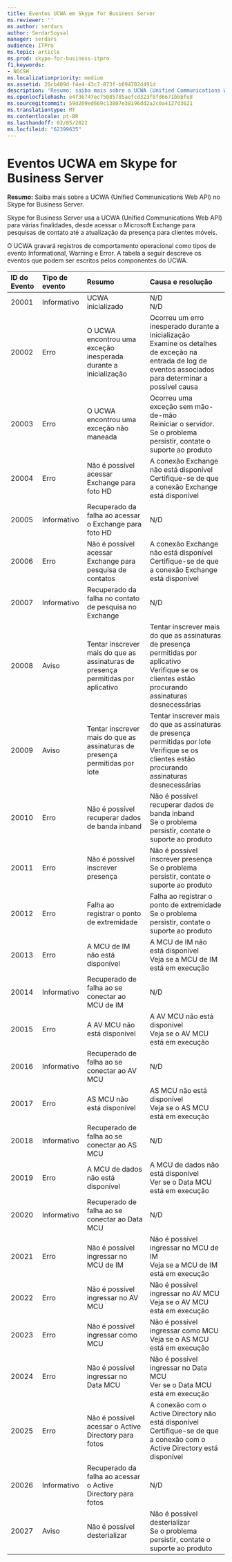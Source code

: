 ```yaml
---
title: Eventos UCWA em Skype for Business Server
ms.reviewer: ''
ms.author: serdars
author: SerdarSoysal
manager: serdars
audience: ITPro
ms.topic: article
ms.prod: skype-for-business-itpro
f1.keywords:
- NOCSH
ms.localizationpriority: medium
ms.assetid: 26cb409d-f4e4-43c7-873f-b694702d491d
description: 'Resumo: saiba mais sobre a UCWA (Unified Communications Web API) no Skype for Business Server.'
ms.openlocfilehash: e4f36747ec75085785aefcd323f8fd6671bbbfe8
ms.sourcegitcommit: 59d209ed669c13807e38196dd2a2c0a4127d3621
ms.translationtype: MT
ms.contentlocale: pt-BR
ms.lasthandoff: 02/05/2022
ms.locfileid: "62399635"
---
```

# <a name="ucwa-events-in-skype-for-business-server"></a>Eventos UCWA em Skype for Business Server
 
**Resumo:** Saiba mais sobre a UCWA (Unified Communications Web API) no Skype for Business Server.
  
Skype for Business Server usa a UCWA (Unified Communications Web API) para várias finalidades, desde acessar o Microsoft Exchange para pesquisas de contato até a atualização da presença para clientes móveis.
  
O UCWA gravará registros de comportamento operacional como tipos de evento Informational, Warning e Error. A tabela a seguir descreve os eventos que podem ser escritos pelos componentes do UCWA.
  
|**ID do Evento**|**Tipo de evento**|**Resumo**|**Causa e resolução**|
|:-----|:-----|:-----|:-----|
|20001  <br/> |Informativo  <br/> |UCWA inicializado  <br/> |N/D  <br/> N/D  <br/> |
|20002  <br/> |Erro  <br/> |O UCWA encontrou uma exceção inesperada durante a inicialização  <br/> |Ocorreu um erro inesperado durante a inicialização  <br/> Examine os detalhes de exceção na entrada de log de eventos associados para determinar a possível causa  <br/> |
|20003  <br/> |Erro  <br/> |O UCWA encontrou uma exceção não maneada  <br/> |Ocorreu uma exceção sem mão-de-mão  <br/> Reiniciar o servidor. Se o problema persistir, contate o suporte ao produto  <br/> |
|20004  <br/> |Erro  <br/> |Não é possível acessar Exchange para foto HD  <br/> |A conexão Exchange não está disponível  <br/> Certifique-se de que a conexão Exchange está disponível  <br/> |
|20005  <br/> |Informativo  <br/> |Recuperado da falha ao acessar o Exchange para foto HD  <br/> |N/D  <br/> |
|20006  <br/> |Erro  <br/> |Não é possível acessar Exchange para pesquisa de contatos  <br/> |A conexão Exchange não está disponível  <br/> Certifique-se de que a conexão Exchange está disponível  <br/> |
|20007  <br/> |Informativo  <br/> |Recuperado da falha no contato de pesquisa no Exchange  <br/> |N/D  <br/> |
|20008  <br/> |Aviso  <br/> |Tentar inscrever mais do que as assinaturas de presença permitidas por aplicativo  <br/> |Tentar inscrever mais do que as assinaturas de presença permitidas por aplicativo  <br/> Verifique se os clientes estão procurando assinaturas desnecessárias  <br/> |
|20009  <br/> |Aviso  <br/> |Tentar inscrever mais do que as assinaturas de presença permitidas por lote  <br/> |Tentar inscrever mais do que as assinaturas de presença permitidas por lote  <br/> Verifique se os clientes estão procurando assinaturas desnecessárias  <br/> |
|20010  <br/> |Erro  <br/> |Não é possível recuperar dados de banda inband  <br/> |Não é possível recuperar dados de banda inband  <br/> Se o problema persistir, contate o suporte ao produto  <br/> |
|20011  <br/> |Erro  <br/> |Não é possível inscrever presença  <br/> |Não é possível inscrever presença  <br/> Se o problema persistir, contate o suporte ao produto  <br/> |
|20012  <br/> |Erro  <br/> |Falha ao registrar o ponto de extremidade  <br/> |Falha ao registrar o ponto de extremidade  <br/> Se o problema persistir, contate o suporte ao produto  <br/> |
|20013  <br/> |Erro  <br/> |A MCU de IM não está disponível  <br/> |A MCU de IM não está disponível  <br/> Veja se a MCU de IM está em execução  <br/> |
|20014  <br/> |Informativo  <br/> |Recuperado de falha ao se conectar ao MCU de IM  <br/> |N/D  <br/> |
|20015  <br/> |Erro  <br/> |A AV MCU não está disponível  <br/> |A AV MCU não está disponível  <br/> Veja se o AV MCU está em execução  <br/> |
|20016  <br/> |Informativo  <br/> |Recuperado de falha ao se conectar ao AV MCU  <br/> |N/D  <br/> |
|20017  <br/> |Erro  <br/> |AS MCU não está disponível  <br/> |AS MCU não está disponível  <br/> Veja se o AS MCU está em execução  <br/> |
|20018  <br/> |Informativo  <br/> |Recuperado de falha ao se conectar ao AS MCU  <br/> |N/D  <br/> |
|20019  <br/> |Erro  <br/> |A MCU de dados não está disponível  <br/> |A MCU de dados não está disponível  <br/> Ver se o Data MCU está em execução  <br/> |
|20020  <br/> |Informativo  <br/> |Recuperado de falha ao se conectar ao Data MCU  <br/> |N/D  <br/> |
|20021  <br/> |Erro  <br/> |Não é possível ingressar no MCU de IM  <br/> |Não é possível ingressar no MCU de IM  <br/> Veja se a MCU de IM está em execução  <br/> |
|20022  <br/> |Erro  <br/> |Não é possível ingressar no AV MCU  <br/> |Não é possível ingressar no AV MCU  <br/> Veja se o AV MCU está em execução  <br/> |
|20023  <br/> |Erro  <br/> |Não é possível ingressar como MCU  <br/> |Não é possível ingressar como MCU  <br/> Veja se o AS MCU está em execução  <br/> |
|20024  <br/> |Erro  <br/> |Não é possível ingressar no Data MCU  <br/> |Não é possível ingressar no Data MCU  <br/> Ver se o Data MCU está em execução  <br/> |
|20025  <br/> |Erro  <br/> |Não é possível acessar o Active Directory para fotos  <br/> |A conexão com o Active Directory não está disponível  <br/> Certifique-se de que a conexão com o Active Directory está disponível  <br/> |
|20026  <br/> |Informativo  <br/> |Recuperado da falha ao acessar o Active Directory para fotos  <br/> |N/D  <br/> |
|20027  <br/> |Aviso  <br/> |Não é possível desterializar  <br/> |Não é possível desterializar  <br/> Se o problema persistir, contate o suporte ao produto  <br/> |
   


